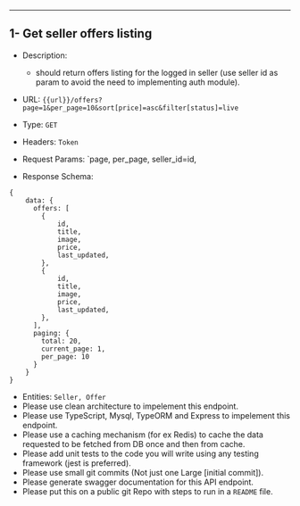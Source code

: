 ---------
1- Get seller offers listing
---------
- Description:
    - should return offers listing for the logged in seller (use seller id as param to avoid the need to implementing auth module).

- URL: `{{url}}/offers?page=1&per_page=10&sort[price]=asc&filter[status]=live`
- Type: `GET`
- Headers: `Token`
- Request Params: `page, per_page, seller_id=id, 
- Response Schema:
```
{
    data: {
      offers: [
        {
            id,
            title,
            image,
            price,
            last_updated,
        },
        {
            id,
            title,
            image,
            price,
            last_updated,
        },
      ],
      paging: {
        total: 20,
        current_page: 1,
        per_page: 10
      }
    }
}
```
- Entities: `Seller, Offer`
- Please use clean architecture to impelement this endpoint.
- Please use TypeScript, Mysql, TypeORM and Express to impelement this endpoint.
- Please use a caching mechanism (for ex Redis) to cache the data requested to be fetched from DB once and then from cache.
- Please add unit tests to the code you will write using any testing framework (jest is preferred).
- Please use small git commits (Not just one Large [initial commit]).
- Please generate swagger documentation for this API endpoint.
- Please put this on a public git Repo with steps to run in a `README` file.
